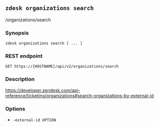 ## `zdesk organizations search`

/organizations/search

### Synopsis

    zdesk organizations search [ ... ]

### REST endpoint

    GET https://{HOSTNAME}/api/v2/organizations/search

### Description

https://developer.zendesk.com/api-reference/ticketing/organizations#search-organizations-by-external-id

### Options

* `-external-id OPTION`

